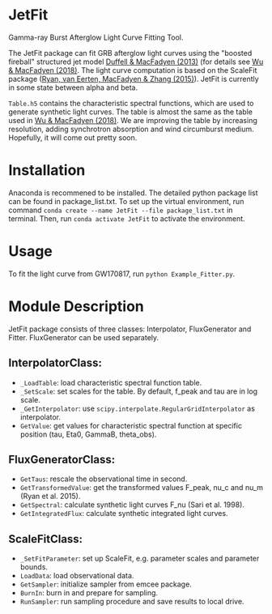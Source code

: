 # JetFit
Gamma-ray Burst Afterglow Light Curve Fitting Tool.

The JetFit package can fit GRB afterglow light curves using the "boosted fireball" structured jet model [Duffell \& MacFadyen (2013)](https://iopscience.iop.org/article/10.1088/2041-8205/776/1/L9/meta) (for details see [Wu \& MacFadyen (2018)](https://iopscience.iop.org/article/10.3847/1538-4357/aae9de). The light curve computation is based on the ScaleFit package ([Ryan, van Eerten, MacFadyen \& Zhang (2015)](http://iopscience.iop.org/article/10.1088/0004-637X/799/1/3/pdf)). JetFit is currently in some state between alpha and beta.

`Table.h5` contains the characteristic spectral functions, which are used to generate synthetic light curves.
The table is almost the same as the table used in [Wu \& MacFadyen (2018)](https://iopscience.iop.org/article/10.3847/1538-4357/aae9de). We are improving the table by increasing resolution, adding synchrotron absorption and wind circumburst medium. Hopefully, it will come out pretty soon.

# Installation
Anaconda is recommened to be installed. The detailed python package list can be found in package_list.txt. To set up the virtual environment, run command `conda create --name JetFit --file package_list.txt` in terminal. Then, run `conda activate JetFit` to activate the environment.

# Usage
To fit the light curve from GW170817, run `python Example_Fitter.py`.

# Module Description
JetFit package consists of three classes: Interpolator, FluxGenerator and Fitter. FluxGenerator can be used separately.

 ## InterpolatorClass:
  * `_LoadTable`: load characteristic spectral function table.
  * `_SetScale`: set scales for the table. By default, f_peak and tau are in log scale.
  * `_GetInterpolator`: use `scipy.interpolate.RegularGridInterpolator` as interpolator.
  * `GetValue`: get values for characteristic spectral function at specific position (tau, Eta0, GammaB, theta_obs).

 ## FluxGeneratorClass:
  * `GetTaus`: rescale the observational time in second.
  * `GetTransformedValue`: get the transformed values F_peak, nu_c and nu_m (Ryan et al. 2015).
  * `GetSpectral`: calculate synthetic light curves F_nu (Sari et al. 1998).
  * `GetIntegratedFlux`: calculate synthetic integrated light curves.

 ## ScaleFitClass:
  * `_SetFitParameter`: set up ScaleFit, e.g. parameter scales and parameter bounds.
  * `LoadData`: load observational data.
  * `GetSampler`: initialize sampler from  emcee package.
  * `BurnIn`: burn in and prepare for sampling.
  * `RunSampler`: run sampling procedure and save results to local drive.
